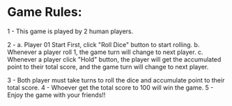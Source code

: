 # Game Rules:
1 - This game is played by 2 human players.

2 - a. Player 01 Start First, click "Roll Dice" button to start rolling.
    b. Whenever a player roll 1, the game turn will change to next player.
    c. Whenever a player click "Hold" button, the player will get the accumulated point to their    total score, and the game turn will change to next player.

3 - Both player must take turns to roll the dice and accumulate point to their total score.
4 - Whoever get the total score to 100 will win the game.
5 - Enjoy the game with your friends!!
